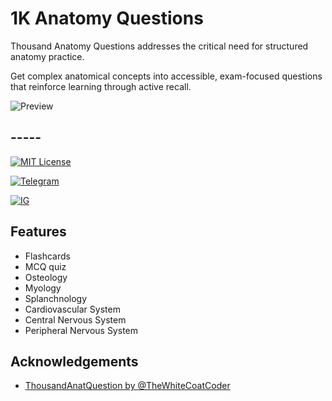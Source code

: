 
# 1K Anatomy Questions

Thousand Anatomy Questions addresses the critical need for structured anatomy practice.

Get complex anatomical concepts into accessible, exam-focused questions that reinforce learning through active recall.


![Preview](https://anatomy1.pages.dev/anant1.webp)



## -----

[![MIT License](https://img.shields.io/badge/License-MIT-green.svg)](https://choosealicense.com/licenses/mit/)

[![Telegram](https://img.shields.io/badge/Telegram-Text%20me%20on%20telegram-green?labelColor=c3ebea&style=flat&logo=telegram&link=https://t.me/aayush_s_c)](https://t.me/aayush_s_c)

[![IG](https://img.shields.io/badge/IG-Instagram-green?labelColor=d62976&style=flat&logo=instagram&link=https://instagram.com/aayush_s_c)](https://instagram.com/genolith)


## Features

- Flashcards
- MCQ quiz
- Osteology
- Myology 
- Splanchnology 
- Cardiovascular System 
- Central Nervous System 
- Peripheral Nervous System 


## Acknowledgements
 - [ThousandAnatQuestion by @TheWhiteCoatCoder](https://github.com/TheWhiteCoatCoder/ThousandAnatQuestion)

